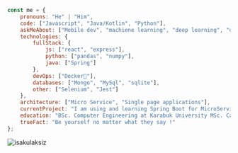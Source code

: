 
```javascript
const me = {
    pronouns: "He" | "Him",
    code: ["Javascript", "Java/Kotlin", "Python"],
    askMeAbout: ["Mobile dev", "machiene learning", "deep learning", "data mining"],
    technologies: {
        fullStack: {
            js: ["react", "express"],
            python: ["pandas", "numpy"],
            java: ["Spring"]
        },
        devOps: ["Docker🐳"],
        databases: ["Mongo", "MySql", "sqlite"],
        other: ["Selenium", "Jest"]
    },
    architecture: ["Micro Service", "Single page applications"],
    currentProject: "I am using and learning Spring Boot for MicroService Architecture",
    education: "BSc. Computer Engineering at Karabuk University MSc. Can. Ataturk University",
    trueFact: "Be yourself no matter what they say !"
};
```

<p align="left"> <img src="https://komarev.com/ghpvc/?username=isakulaksiz&label=Profile%20views&color=0e75b6&style=flat" alt="isakulaksiz" /> </p>
